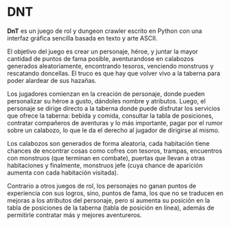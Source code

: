 # DNT

**DnT** es un juego de rol y dungeon crawler escrito en Python con una interfaz gráfica sencilla basada en texto y arte ASCII.

El objetivo del juego es crear un personaje, héroe, y juntar la mayor cantidad de puntos de fama posible, aventurandose en calabozos generados aleatoriamente, encontrando tesoros, venciendo monstruos y rescatando doncellas. El truco es que hay que volver vivo a la taberna para poder alardear de sus hazañas.

Los jugadores comienzan en la creación de personaje, donde pueden personalizar su héroe a gusto, dándoles nombre y atributos. Luego, el personaje se dirige directo a la taberna donde puede disfrutar los servicios que ofrece la taberna: bebida y comida, consultar la tabla de posiciones, contratar compañeros de aventuras y lo más importante, pagar por el rumor sobre un calabozo, lo que le da el derecho al jugador de dirigirse al mismo.

Los calabozos son generados de forma aleatoria, cada habitación tiene chances de encontrar cosas como cofres con tesoros, trampas, encuentros con monstruos (que terminan en combate), puertas que llevan a otras habitaciones y finalmente, monstruos jefe (cuya chance de aparición aumenta con cada habitación visitada).

Contrario a otros juegos de rol, los personajes no ganan puntos de experiencia con sus logros, sino, puntos de fama, los que no se traducen en mejoras a los atributos del personaje, pero si aumenta su posición en la tabla de posiciones de la taberna (tabla de posición en línea), además de permitirle contratar más y mejores aventureros.
